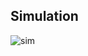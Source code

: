 ## Simulation

![sim](https://user-images.githubusercontent.com/101192229/168406816-0b6ec323-e77f-492f-9dca-3ba0d40700d0.PNG)
